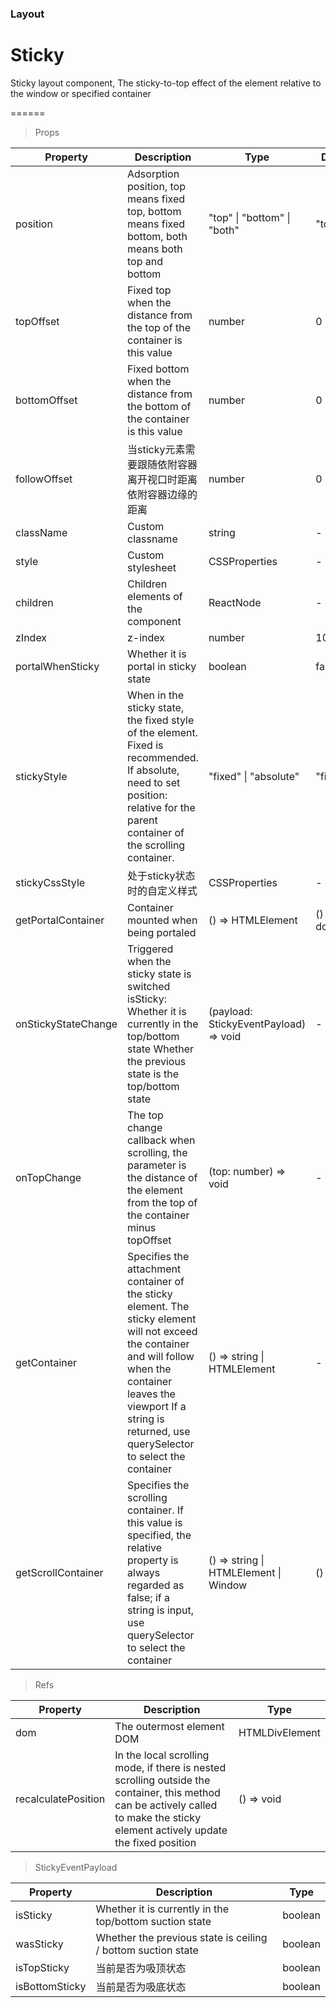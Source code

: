 ### Layout

# Sticky 

Sticky layout component, The sticky-to-top effect of the element relative to the window or specified container

======

> Props

|Property|Description|Type|DefaultValue|
|----------|-------------|------|------|
|position|Adsorption position, top means fixed top, bottom means fixed bottom, both means both top and bottom|"top" \| "bottom" \| "both"|"top"|
|topOffset|Fixed top when the distance from the top of the container is this value|number|0|
|bottomOffset|Fixed bottom when the distance from the bottom of the container is this value|number|0|
|followOffset|当sticky元素需要跟随依附容器离开视口时距离依附容器边缘的距离|number|0|
|className|Custom classname|string|-|
|style|Custom stylesheet|CSSProperties|-|
|children|Children elements of the component|ReactNode|-|
|zIndex|z\-index|number|100|
|portalWhenSticky|Whether it is portal in sticky state|boolean|false|
|stickyStyle|When in the sticky state, the fixed style of the element\. Fixed is recommended\. If absolute, need to set position: relative for the parent container of the scrolling container\.|"fixed" \| "absolute"|"fixed"|
|stickyCssStyle|处于sticky状态时的自定义样式|CSSProperties|-|
|getPortalContainer|Container mounted when being portaled|() =\> HTMLElement|() => document.body|
|onStickyStateChange|Triggered when the sticky state is switched isSticky: Whether it is currently in the top/bottom state Whether the previous state is the top/bottom state|(payload: StickyEventPayload) =\> void|-|
|onTopChange|The top change callback when scrolling, the parameter is the distance of the element from the top of the container minus topOffset|(top: number) =\> void|-|
|getContainer|Specifies the attachment container of the sticky element\. The sticky element will not exceed the container and will follow when the container leaves the viewport If a string is returned, use querySelector to select the container|() =\> string \| HTMLElement|-|
|getScrollContainer|Specifies the scrolling container\. If this value is specified, the relative property is always regarded as false; if a string is input, use querySelector to select the container|() =\> string \| HTMLElement \| Window|() => window|

> Refs

|Property|Description|Type|
|----------|-------------|------|
|dom|The outermost element DOM|HTMLDivElement|
|recalculatePosition|In the local scrolling mode, if there is nested scrolling outside the container, this method can be actively called to make the sticky element actively update the fixed position|() =\> void|

> StickyEventPayload

|Property|Description|Type|
|----------|-------------|------|
|isSticky|Whether it is currently in the top/bottom suction state|boolean|
|wasSticky|Whether the previous state is ceiling / bottom suction state|boolean|
|isTopSticky|当前是否为吸顶状态|boolean|
|isBottomSticky|当前是否为吸底状态|boolean|
